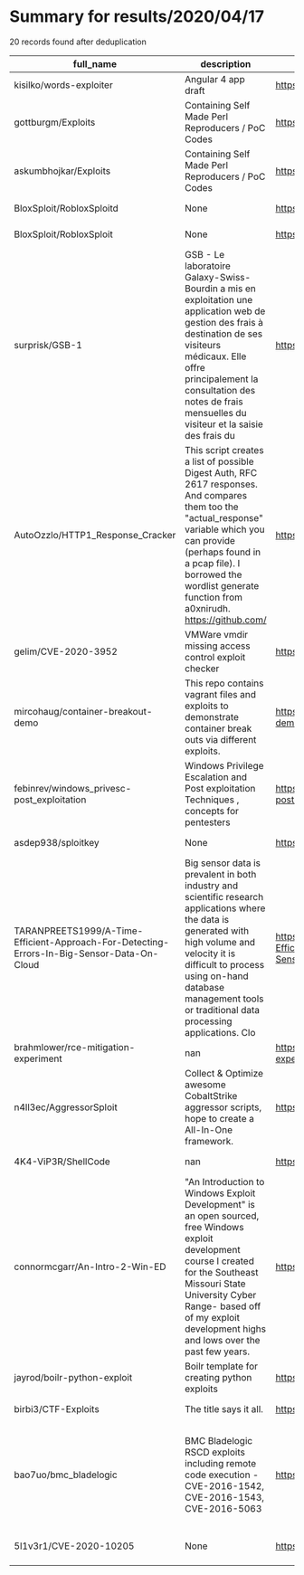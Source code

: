 
# Summary for results/2020/04/17
    
20 records found after deduplication

| full_name | description | html_url | matched_list | matched_count | pushed_at | size | stargazers_count | language | forks_count | vul_ids |
|--------------------------------------------------------------------------------------------|------------------------------------------------------------------------------------------------------------------------------------------------------------------------------------------------------------------------------------------------------------------|---------------------------------------------------------------------------------------------------------------|--------------------------------------|-----------------|---------------------------|--------|--------------------|------------|---------------|-----------------------------------------------------|
| kisilko/words-exploiter | Angular 4 app draft | https://github.com/kisilko/words-exploiter | ['exploit'] | 1 | 2020-04-17 22:47:34+00:00 | 1674 | 0 | | 0 | [] |
| gottburgm/Exploits | Containing Self Made Perl Reproducers / PoC Codes | https://github.com/gottburgm/Exploits | ['cve poc', 'exploit'] | 2 | 2020-04-17 07:28:55+00:00 | 42196 | 163 | Perl | 102 | [] |
| askumbhojkar/Exploits | Containing Self Made Perl Reproducers / PoC Codes | https://github.com/askumbhojkar/Exploits | ['exploit'] | 1 | 2020-04-17 07:28:55+00:00 | 42196 | 0 | | 0 | [] |
| BloxSploit/RobloxSploitd | None | https://github.com/BloxSploit/RobloxSploitd | ['sploit'] | 1 | 2020-04-17 21:13:43+00:00 | 5 | 0 | | 0 | [] |
| BloxSploit/RobloxSploit | None | https://github.com/BloxSploit/RobloxSploit | ['sploit'] | 1 | 2020-04-17 21:03:06+00:00 | 0 | 0 | | 0 | [] |
| surprisk/GSB-1 | GSB - Le laboratoire Galaxy-Swiss-Bourdin a mis en exploitation une application web de gestion des frais à destination de ses visiteurs médicaux. Elle offre principalement la consultation des notes de frais mensuelles du visiteur et la saisie des frais du | https://github.com/surprisk/GSB-1 | ['exploit'] | 1 | 2020-04-17 14:15:49+00:00 | 352 | 0 | PHP | 0 | [] |
| AutoOzzlo/HTTP1_Response_Cracker | This script creates a list of possible Digest Auth, RFC 2617 responses. And compares them too the "actual_response" variable which you can provide (perhaps found in a pcap file). I borrowed the wordlist generate function from a0xnirudh. https://github.com/ | https://github.com/AutoOzzlo/HTTP1_Response_Cracker | ['exploit'] | 1 | 2020-04-17 13:27:56+00:00 | 1 | 0 | Python | 0 | [] |
| gelim/CVE-2020-3952 | VMWare vmdir missing access control exploit checker | https://github.com/gelim/CVE-2020-3952 | ['cve-2', 'exploit'] | 2 | 2020-04-17 17:09:06+00:00 | 3 | 0 | Python | 1 | ['CVE-2020-3952'] |
| mircohaug/container-breakout-demo | This repo contains vagrant files and exploits to demonstrate container break outs via different exploits. | https://github.com/mircohaug/container-breakout-demo | ['exploit'] | 1 | 2020-04-17 08:42:42+00:00 | 9605 | 1 | C | 1 | [] |
| febinrev/windows_privesc-post_exploitation | Windows Privilege Escalation and Post exploitation Techniques , concepts for pentesters | https://github.com/febinrev/windows_privesc-post_exploitation | ['exploit'] | 1 | 2020-04-17 07:32:38+00:00 | 11 | 0 | | 0 | [] |
| asdep938/sploitkey | None | https://github.com/asdep938/sploitkey | ['sploit'] | 1 | 2020-04-17 06:41:55+00:00 | 2 | 0 | HTML | 0 | [] |
| TARANPREETS1999/A-Time-Efficient-Approach-For-Detecting-Errors-In-Big-Sensor-Data-On-Cloud | Big sensor data is prevalent in both industry and scientific research applications where the data is generated with high volume and velocity it is difficult to process using on-hand database management tools or traditional data processing applications. Clo | https://github.com/TARANPREETS1999/A-Time-Efficient-Approach-For-Detecting-Errors-In-Big-Sensor-Data-On-Cloud | ['exploit'] | 1 | 2020-04-17 03:24:19+00:00 | 18 | 1 | | 0 | [] |
| brahmlower/rce-mitigation-experiment | nan | https://github.com/brahmlower/rce-mitigation-experiment | ['rce'] | 1 | 2020-04-17 04:09:08+00:00 | 21 | 0 | Makefile | 0 | [] |
| n4ll3ec/AggressorSploit | Collect & Optimize awesome CobaltStrike aggressor scripts, hope to create a All-In-One framework. | https://github.com/n4ll3ec/AggressorSploit | ['sploit'] | 1 | 2020-04-17 01:34:30+00:00 | 102315 | 35 | PowerShell | 5 | [] |
| 4K4-ViP3R/ShellCode | nan | https://github.com/4K4-ViP3R/ShellCode | ['shellcode'] | 1 | 2020-04-17 07:05:38+00:00 | 2056 | 0 | nan | 0 | [] |
| connormcgarr/An-Intro-2-Win-ED | "An Introduction to Windows Exploit Development" is an open sourced, free Windows exploit development course I created for the Southeast Missouri State University Cyber Range- based off of my exploit development highs and lows over the past few years. | https://github.com/connormcgarr/An-Intro-2-Win-ED | ['exploit'] | 1 | 2020-04-17 02:47:58+00:00 | 8287 | 19 | | 7 | [] |
| jayrod/boilr-python-exploit | Boilr template for creating python exploits | https://github.com/jayrod/boilr-python-exploit | ['exploit'] | 1 | 2020-04-17 18:43:04+00:00 | 3 | 0 | Python | 0 | [] |
| birbi3/CTF-Exploits | The title says it all. | https://github.com/birbi3/CTF-Exploits | ['exploit'] | 1 | 2020-04-17 03:17:02+00:00 | 7 | 0 | Python | 0 | [] |
| bao7uo/bmc_bladelogic | BMC Bladelogic RSCD exploits including remote code execution - CVE-2016-1542, CVE-2016-1543, CVE-2016-5063 | https://github.com/bao7uo/bmc_bladelogic | ['exploit', 'remote code execution'] | 2 | 2020-04-17 14:38:14+00:00 | 162 | 18 | Python | 8 | ['CVE-2016-1542', 'CVE-2016-1543', 'CVE-2016-5063'] |
| 5l1v3r1/CVE-2020-10205 | None | https://github.com/5l1v3r1/CVE-2020-10205 | ['cve-2'] | 1 | 2020-04-17 04:00:37+00:00 | 1 | 0 | | 0 | ['CVE-2020-10205'] |
